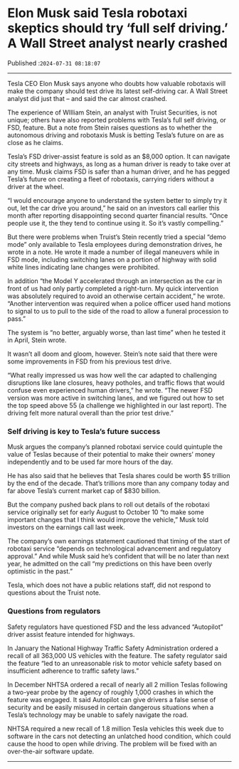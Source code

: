 # Elon Musk said Tesla robotaxi skeptics should try ‘full self driving.’ A Wall Street analyst nearly crashed

Published :`2024-07-31 08:18:07`

---

Tesla CEO Elon Musk says anyone who doubts how valuable robotaxis will make the company should test drive its latest self-driving car. A Wall Street analyst did just that – and said the car almost crashed.

The experience of WIlliam Stein, an analyst with Truist Securities, is not unique; others have also reported problems with Tesla’s full self driving, or FSD, feature. But a note from Stein raises questions as to whether the autonomous driving and robotaxis Musk is betting Tesla’s future on are as close as he claims.

Tesla’s FSD driver-assist feature is sold as an $8,000 option. It can navigate city streets and highways, as long as a human driver is ready to take over at any time. Musk claims FSD is safer than a human driver, and he has pegged Tesla’s future on creating a fleet of robotaxis, carrying riders without a driver at the wheel.

“I would encourage anyone to understand the system better to simply try it out, let the car drive you around,” he said on an investors call earlier this month after reporting disappointing second quarter financial results. “Once people use it, the they tend to continue using it. So it’s vastly compelling.”

But there were problems when Truist’s Stein recently tried a special “demo mode” only available to Tesla employees during demonstration drives, he wrote in a note. He wrote it made a number of illegal maneuvers while in FSD mode, including switching lanes on a portion of highway with solid white lines indicating lane changes were prohibited.

In addition “the Model Y accelerated through an intersection as the car in front of us had only partly completed a right-turn. My quick intervention was absolutely required to avoid an otherwise certain accident,” he wrote. “Another intervention was required when a police officer used hand motions to signal to us to pull to the side of the road to allow a funeral procession to pass.”

The system is “no better, arguably worse, than last time” when he tested it in April, Stein wrote.

It wasn’t all doom and gloom, however. Stein’s note said that there were some improvements in FSD from his previous test drive.

“What really impressed us was how well the car adapted to challenging disruptions like lane closures, heavy potholes, and traffic flows that would confuse even experienced human drivers,” he wrote. “The newer FSD version was more active in switching lanes, and we figured out how to set the top speed above 55 (a challenge we highlighted in our last report). The driving felt more natural overall than the prior test drive.”

### Self driving is key to Tesla’s future success

Musk argues the company’s planned robotaxi service could quintuple the value of Teslas because of their potential to make their owners’ money independently and to be used far more hours of the day.

He has also said that he believes that Tesla shares could be worth $5 trillion by the end of the decade. That’s trillions more than any company today and far above Tesla’s current market cap of $830 billion.

But the company pushed back plans to roll out details of the robotaxi service originally set for early August to October 10 “to make some important changes that I think would improve the vehicle,” Musk told investors on the earnings call last week.

The company’s own earnings statement cautioned that timing of the start of robotaxi service “depends on technological advancement and regulatory approval.” And while Musk said he’s confident that will be no later than next year, he admitted on the call “my predictions on this have been overly optimistic in the past.”

Tesla, which does not have a public relations staff, did not respond to questions about the Truist note.

### Questions from regulators

Safety regulators have questioned FSD and the less advanced “Autopilot” driver assist feature intended for highways.

In January the National Highway Traffic Safety Administration ordered a recall of all 363,000 US vehicles with the feature. The safety regulator said the feature “led to an unreasonable risk to motor vehicle safety based on insufficient adherence to traffic safety laws.”

In December NHTSA ordered a recall of nearly all 2 million Teslas following a two-year probe by the agency of roughly 1,000 crashes in which the feature was engaged. It said Autopilot can give drivers a false sense of security and be easily misused in certain dangerous situations when a Tesla’s technology may be unable to safely navigate the road.

NHTSA required a new recall of 1.8 million Tesla vehicles this week due to software in the cars not detecting an unlatched hood condition, which could cause the hood to open while driving. The problem will be fixed with an over-the-air software update.

---

